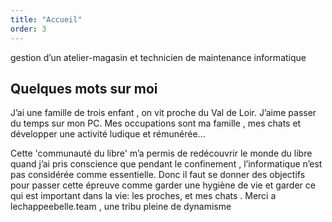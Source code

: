 ```yaml
---
title: "Accueil"
order: 3
---
```

gestion d’un atelier-magasin et technicien de maintenance informatique
## Quelques mots sur moi

J’ai une famille de trois enfant , on vit proche du Val de Loir.
J’aime passer du temps sur mon PC. Mes occupations sont ma famille , mes chats et développer une activité ludique et rémunérée...


Cette 'communauté du libre' m’a permis de redécouvrir le monde du libre quand j’ai pris conscience que pendant le confinement , l’informatique n’est pas considérée comme essentielle. 
Donc il faut se donner des objectifs pour passer cette épreuve comme garder une hygiène de vie et garder ce qui est important dans la vie: les proches, et mes chats . 
Merci a lechappeebelle.team , une tribu pleine de dynamisme 